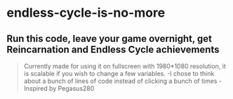 # endless-cycle-is-no-more
## Run this code, leave your game overnight, get Reincarnation and Endless Cycle achievements
> Currently made for using it on fullscreen with 1980*1080 resolution, it is scalable if you wish to change a few variables.
-I chose to think about a bunch of lines of code instead of clicking a bunch of times
-Inspired by Pegasus280

